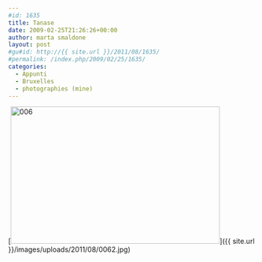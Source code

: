 ```yaml
---
#id: 1635
title: Tanase
date: 2009-02-25T21:26:26+00:00
author: marta smaldone
layout: post
#gu#id: http://{{ site.url }}/2011/08/1635/
#permalink: /index.php/2009/02/25/1635/
categories:
  - Appunti
  - Bruxelles
  - photographies (mine)
---
```

[<img class="aligncenter size-full wp-image-1638" title="006" src="{{ site.url }}/images/uploads/2011/08/0062.jpg" alt="006" width="425" height="279" srcset="{{ site.url }}/images/uploads/2011/08/0062.jpg 425w, {{ site.url }}/images/uploads/2011/08/0062-300x197.jpg 300w" sizes="(max-width: 425px) 100vw, 425px" />]({{ site.url }}/images/uploads/2011/08/0062.jpg)